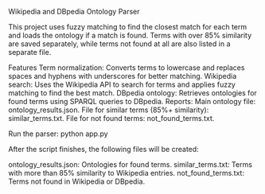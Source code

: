 Wikipedia and DBpedia Ontology Parser

This project uses fuzzy matching to find the closest match for each term and loads the ontology if a match is found. Terms with over 85% similarity are saved separately, while terms not found at all are also listed in a separate file.

Features
Term normalization: Converts terms to lowercase and replaces spaces and hyphens with underscores for better matching.
Wikipedia search: Uses the Wikipedia API to search for terms and applies fuzzy matching to find the best match.
DBpedia ontology: Retrieves ontologies for found terms using SPARQL queries to DBpedia.
Reports:
Main ontology file: ontology_results.json.
File for similar terms (85%+ similarity): similar_terms.txt.
File for not found terms: not_found_terms.txt.


Run the parser:
python app.py

After the script finishes, the following files will be created:

ontology_results.json: Ontologies for found terms.
similar_terms.txt: Terms with more than 85% similarity to Wikipedia entries.
not_found_terms.txt: Terms not found in Wikipedia or DBpedia.